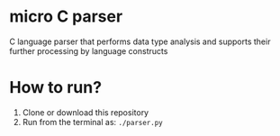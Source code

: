 # micro C parser
C language parser that performs data type analysis and supports their further processing by language constructs

# How to run?
1. Clone or download this repository  
2. Run from the terminal as: ```./parser.py```  
